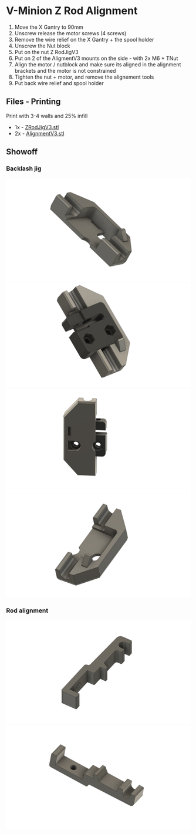# V-Minion Z Rod Alignment

1. Move the X Gantry to 90mm
2. Unscrew release the motor screws (4 screws)
3. Remove the wire relief on the X Gantry + the spool holder
4. Unscrew the Nut block
5. Put on the nut Z RodJigV3
6. Put on 2 of the AligmentV3 mounts on the side - with 2x M6 + TNut
7. Align the motor / nutblock and make sure its aligned in the alignment brackets and the motor is not constrained
8. Tighten the nut + motor, and remove the alignement tools
9. Put back wire relief and spool holder

## Files - Printing

Print with 3-4 walls and 25% infill

* 1x - [ZRodJigV3.stl](ZRodJigV3.stl)
* 2x - [AlignmentV3.stl](AlignmentV3.stl)

## Showoff

### Backlash jig
![BackLash_1.png](BackLash_1.png)
![BackLash_2.png](BackLash_2.png)
![BackLash_3.png](BackLash_3.png)
![BackLash_4.png](BackLash_4.png)

### Rod alignment
![RodAlignment.png](RodAlignement.png)
![RodAlignment2.png](RodAlignement2.png)